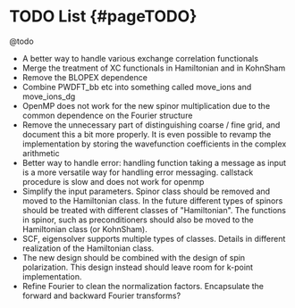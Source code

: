 TODO List   {#pageTODO}
=========
@todo
- A better way to handle various exchange correlation functionals
- Merge the treatment of XC functionals in Hamiltonian and in KohnSham
- Remove the BLOPEX dependence
- Combine PWDFT_bb etc into something called move_ions and move_ions_dg
- OpenMP does not work for the new spinor multiplication due to the
  common dependence on the Fourier structure
- Remove the unnecessary part of distinguishing coarse / fine grid, and
  document this a bit more properly. It is even possible to revamp the
  implementation by storing the wavefunction coefficients in the complex
  arithmetic
- Better way to handle error: handling function taking a message as
  input is a more versatile way for handling error messaging. callstack
  procedure is slow and does not work for openmp
- Simplify the input parameters. Spinor class should be removed and
  moved to the Hamiltonian class. In the future different types of
  spinors should be treated with different classes of "Hamiltonian". The
  functions in spinor, such as preconditioners should also be moved to
  the Hamiltonian class (or KohnSham).
- SCF, eigensolver supports multiple types of classes. Details in
  different realization of the Hamiltonian class.
- The new design should be combined with the design of spin
  polarization. This design instead should leave room for k-point
  implementation.
- Refine Fourier to clean the normalization factors. Encapsulate the
  forward and backward Fourier transforms?
